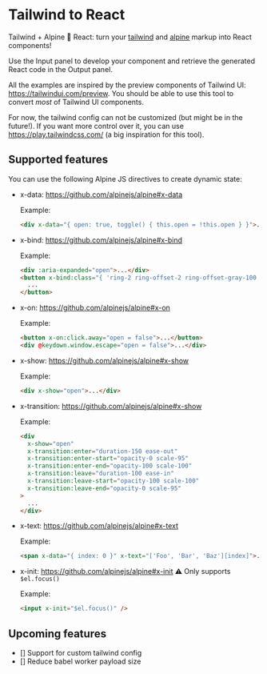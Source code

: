 # Tailwind to React

Tailwind + Alpine 🔀 React: turn your [tailwind](https://tailwindcss.com/) and [alpine](https://github.com/alpinejs/alpine) markup into React components!

Use the Input panel to develop your component and retrieve the generated React code in the Output panel.

All the examples are inspired by the preview components of Tailwind UI: https://tailwindui.com/preview. You should be able to use this tool to convert _most_ of Tailwind UI components.

For now, the tailwind config can not be customized (but might be in the future!). If you want more control over it, you can use https://play.tailwindcss.com/ (a big inspiration for this tool).

## Supported features

You can use the following Alpine JS directives to create dynamic state:

- x-data: https://github.com/alpinejs/alpine#x-data

  Example:

  ```html
  <div x-data="{ open: true, toggle() { this.open = !this.open } }">...</div>
  ```

- x-bind: https://github.com/alpinejs/alpine#x-bind

  Example:

  ```html
  <div :aria-expanded="open">...</div>
  <button x-bind:class="{ 'ring-2 ring-offset-2 ring-offset-gray-100 ring-indigo-500': open }">
    ...
  </button>
  ```

- x-on: https://github.com/alpinejs/alpine#x-on

  Example:

  ```html
  <button x-on:click.away="open = false">...</button>
  <div @keydown.window.escape="open = false">...</div>
  ```

- x-show: https://github.com/alpinejs/alpine#x-show

  Example:

  ```html
  <div x-show="open">...</div>
  ```

- x-transition: https://github.com/alpinejs/alpine#x-show

  Example:

  ```html
  <div
    x-show="open"
    x-transition:enter="duration-150 ease-out"
    x-transition:enter-start="opacity-0 scale-95"
    x-transition:enter-end="opacity-100 scale-100"
    x-transition:leave="duration-100 ease-in"
    x-transition:leave-start="opacity-100 scale-100"
    x-transition:leave-end="opacity-0 scale-95"
  >
    ...
  </div>
  ```

- x-text: https://github.com/alpinejs/alpine#x-text

  Example:

  ```html
  <span x-data="{ index: 0 }" x-text="['Foo', 'Bar', 'Baz'][index]">...</span>
  ```

- x-init: https://github.com/alpinejs/alpine#x-init ⚠ Only supports `$el.focus()`

  Example:

  ```html
  <input x-init="$el.focus()" />
  ```

## Upcoming features

- [] Support for custom tailwind config
- [] Reduce babel worker payload size
